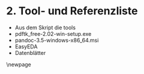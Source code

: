 # 2. Tool- und Referenzliste
- Aus dem Skript die tools
- pdftk_free-2.02-win-setup.exe
- pandoc-3.5-windows-x86_64.msi
- EasyEDA
- Datenblätter

\newpage